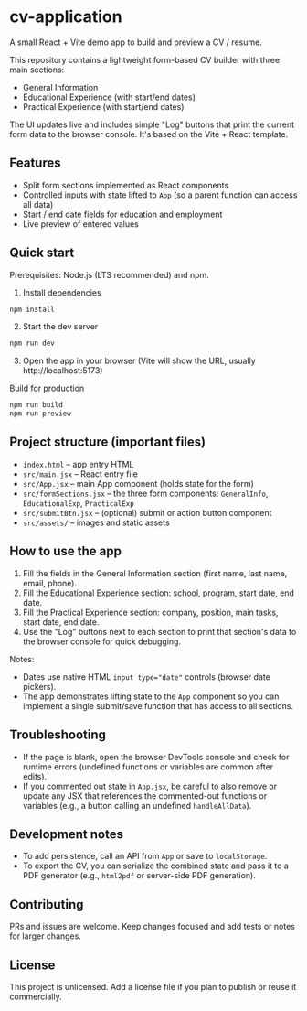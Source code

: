 # cv-application

A small React + Vite demo app to build and preview a CV / resume.

This repository contains a lightweight form-based CV builder with three main sections:

- General Information
- Educational Experience (with start/end dates)
- Practical Experience (with start/end dates)

The UI updates live and includes simple "Log" buttons that print the current form data to the browser console. It's based on the Vite + React template.

## Features

- Split form sections implemented as React components
- Controlled inputs with state lifted to `App` (so a parent function can access all data)
- Start / end date fields for education and employment
- Live preview of entered values

## Quick start

Prerequisites: Node.js (LTS recommended) and npm.

1. Install dependencies

```bash
npm install
```

2. Start the dev server

```bash
npm run dev
```

3. Open the app in your browser (Vite will show the URL, usually http://localhost:5173)

Build for production

```bash
npm run build
npm run preview
```

## Project structure (important files)

- `index.html` – app entry HTML
- `src/main.jsx` – React entry file
- `src/App.jsx` – main App component (holds state for the form)
- `src/formSections.jsx` – the three form components: `GeneralInfo`, `EducationalExp`, `PracticalExp`
- `src/submitBtn.jsx` – (optional) submit or action button component
- `src/assets/` – images and static assets

## How to use the app

1. Fill the fields in the General Information section (first name, last name, email, phone).
2. Fill the Educational Experience section: school, program, start date, end date.
3. Fill the Practical Experience section: company, position, main tasks, start date, end date.
4. Use the "Log" buttons next to each section to print that section's data to the browser console for quick debugging.

Notes:
- Dates use native HTML `input type="date"` controls (browser date pickers).
- The app demonstrates lifting state to the `App` component so you can implement a single submit/save function that has access to all sections.

## Troubleshooting

- If the page is blank, open the browser DevTools console and check for runtime errors (undefined functions or variables are common after edits).
- If you commented out state in `App.jsx`, be careful to also remove or update any JSX that references the commented-out functions or variables (e.g., a button calling an undefined `handleAllData`).

## Development notes

- To add persistence, call an API from `App` or save to `localStorage`.
- To export the CV, you can serialize the combined state and pass it to a PDF generator (e.g., `html2pdf` or server-side PDF generation).

## Contributing

PRs and issues are welcome. Keep changes focused and add tests or notes for larger changes.

## License

This project is unlicensed. Add a license file if you plan to publish or reuse it commercially.
